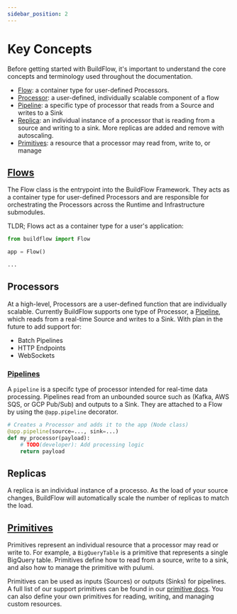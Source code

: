 ```yaml
---
sidebar_position: 2
---
```

# Key Concepts

Before getting started with BuildFlow, it's important to understand the core concepts and terminology used throughout the documentation.

- [Flow](#flows): a container type for user-defined Processors.
- [Processor](#processors): a user-defined, individually scalable component of a flow
- [Pipeline](#pipelines): a specific type of processor that reads from a Source and writes to a Sink
- [Replica](#replicas): an individual instance of a processor that is reading from a source and writing to a sink. More replicas are added and remove with autoscaling.
- [Primitives](#primitives): a resource that a processor may read from, write to, or manage


## [Flows](./user-guides/flows/overview)

The Flow class is the entrypoint into the BuildFlow Framework. They acts as a container type for user-defined Processors and are responsible for orchestrating the Processors across the Runtime and Infrastructure submodules.

TLDR; Flows act as a container type for a user's application:
```python
from buildflow import Flow

app = Flow()

...
```

## Processors

At a high-level, Processors are a user-defined function that are individually scalable. Currently BuildFlow supports one type of Processor, a [Pipeline](#pipeline), which reads from a real-time Source and writes to a Sink. With plan in the future to add support for: 
- Batch Pipelines
- HTTP Endpoints
- WebSockets

### [Pipelines](./user-guides/pipelines/overview)
A `pipeline` is a specifc type of processor intended for real-time data processing. Pipelines read from an unbounded source such as (Kafka, AWS SQS, or GCP Pub/Sub) and outputs to a Sink. They are attached to a Flow by using the `@app.pipeline` decorator.

```python
# Creates a Processor and adds it to the app (Node class)
@app.pipeline(source=..., sink=...)
def my_processor(payload):
    # TODO(developer): Add processing logic
    return payload
```

## Replicas

A replica is an individual instance of a processo. As the load of your source changes, BuildFlow will automatically scale the number of replicas to match the load.

## [Primitives](./user-guides/primitives/overview)

Primitives represent an individual resource that a processor may read or write to. For example, a `BigQueryTable` is a primitive that represents a single BigQuery table. Primitives define how to read from a source, write to a sink, and also how to manage the primitive with pulumi. 

Primitives can be used as inputs (Sources) or outputs (Sinks) for pipelines. A full list of our support primitives can be found in our [primitive docs](./category/primitives). You can also define your own primitives for reading, writing, and managing custom resources.

